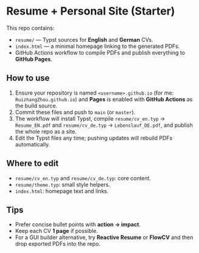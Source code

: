 # Resume + Personal Site (Starter)

This repo contains:

- `resume/` — Typst sources for **English** and **German** CVs.
- `index.html` — a minimal homepage linking to the generated PDFs.
- GitHub Actions workflow to compile PDFs and publish everything to **GitHub Pages**.

## How to use

1. Ensure your repository is named `<username>.github.io` (for me: `RuizhangZhou.github.io`) and **Pages** is enabled with **GitHub Actions** as the build source.
2. Commit these files and push to `main` (or `master`).
3. The workflow will install Typst, compile `resume/cv_en.typ` → `Resume_EN.pdf` and `resume/cv_de.typ` → `Lebenslauf_DE.pdf`, and publish the whole repo as a site.
4. Edit the Typst files any time; pushing updates will rebuild PDFs automatically.

## Where to edit

- `resume/cv_en.typ` and `resume/cv_de.typ`: core content.
- `resume/theme.typ`: small style helpers.
- `index.html`: homepage text and links.

## Tips

- Prefer concise bullet points with **action → impact**.
- Keep each CV **1 page** if possible.
- For a GUI builder alternative, try **Reactive Resume** or **FlowCV** and then drop exported PDFs into the repo.
